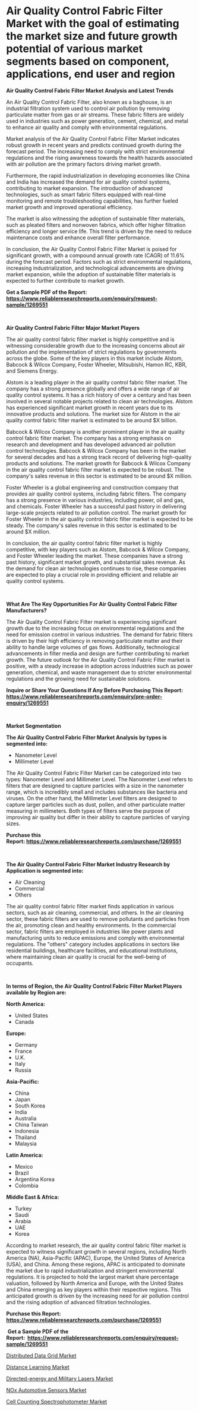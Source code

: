 <p><h1>Air Quality Control Fabric Filter Market with the goal of estimating the market size and future growth potential of various market segments based on component, applications, end user and region</h1></p><p><strong>Air Quality Control Fabric Filter Market Analysis and Latest Trends</strong></p>
<p><p>An Air Quality Control Fabric Filter, also known as a baghouse, is an industrial filtration system used to control air pollution by removing particulate matter from gas or air streams. These fabric filters are widely used in industries such as power generation, cement, chemical, and metal to enhance air quality and comply with environmental regulations.</p><p>Market analysis of the Air Quality Control Fabric Filter Market indicates robust growth in recent years and predicts continued growth during the forecast period. The increasing need to comply with strict environmental regulations and the rising awareness towards the health hazards associated with air pollution are the primary factors driving market growth.</p><p>Furthermore, the rapid industrialization in developing economies like China and India has increased the demand for air quality control systems, contributing to market expansion. The introduction of advanced technologies, such as smart fabric filters equipped with real-time monitoring and remote troubleshooting capabilities, has further fueled market growth and improved operational efficiency.</p><p>The market is also witnessing the adoption of sustainable filter materials, such as pleated filters and nonwoven fabrics, which offer higher filtration efficiency and longer service life. This trend is driven by the need to reduce maintenance costs and enhance overall filter performance.</p><p>In conclusion, the Air Quality Control Fabric Filter Market is poised for significant growth, with a compound annual growth rate (CAGR) of 11.6% during the forecast period. Factors such as strict environmental regulations, increasing industrialization, and technological advancements are driving market expansion, while the adoption of sustainable filter materials is expected to further contribute to market growth.</p></p>
<p><strong>Get a Sample PDF of the Report:&nbsp; <a href="https://www.reliableresearchreports.com/enquiry/request-sample/1269551">https://www.reliableresearchreports.com/enquiry/request-sample/1269551</a></strong></p>
<p>&nbsp;</p>
<p><strong>Air Quality Control Fabric Filter Major Market Players</strong></p>
<p><p>The air quality control fabric filter market is highly competitive and is witnessing considerable growth due to the increasing concerns about air pollution and the implementation of strict regulations by governments across the globe. Some of the key players in this market include Alstom, Babcock & Wilcox Company, Foster Wheeler, Mitsubishi, Hamon RC, KBR, and Siemens Energy.</p><p>Alstom is a leading player in the air quality control fabric filter market. The company has a strong presence globally and offers a wide range of air quality control systems. It has a rich history of over a century and has been involved in several notable projects related to clean air technologies. Alstom has experienced significant market growth in recent years due to its innovative products and solutions. The market size for Alstom in the air quality control fabric filter market is estimated to be around $X billion.</p><p>Babcock & Wilcox Company is another prominent player in the air quality control fabric filter market. The company has a strong emphasis on research and development and has developed advanced air pollution control technologies. Babcock & Wilcox Company has been in the market for several decades and has a strong track record of delivering high-quality products and solutions. The market growth for Babcock & Wilcox Company in the air quality control fabric filter market is expected to be robust. The company's sales revenue in this sector is estimated to be around $X million.</p><p>Foster Wheeler is a global engineering and construction company that provides air quality control systems, including fabric filters. The company has a strong presence in various industries, including power, oil and gas, and chemicals. Foster Wheeler has a successful past history in delivering large-scale projects related to air pollution control. The market growth for Foster Wheeler in the air quality control fabric filter market is expected to be steady. The company's sales revenue in this sector is estimated to be around $X million.</p><p>In conclusion, the air quality control fabric filter market is highly competitive, with key players such as Alstom, Babcock & Wilcox Company, and Foster Wheeler leading the market. These companies have a strong past history, significant market growth, and substantial sales revenue. As the demand for clean air technologies continues to rise, these companies are expected to play a crucial role in providing efficient and reliable air quality control systems.</p></p>
<p>&nbsp;</p>
<p><strong>What Are The Key Opportunities For Air Quality Control Fabric Filter Manufacturers?</strong></p>
<p><p>The Air Quality Control Fabric Filter market is experiencing significant growth due to the increasing focus on environmental regulations and the need for emission control in various industries. The demand for fabric filters is driven by their high efficiency in removing particulate matter and their ability to handle large volumes of gas flows. Additionally, technological advancements in filter media and design are further contributing to market growth. The future outlook for the Air Quality Control Fabric Filter market is positive, with a steady increase in adoption across industries such as power generation, chemical, and waste management due to stricter environmental regulations and the growing need for sustainable solutions.</p></p>
<p><strong>Inquire or Share Your Questions If Any Before Purchasing This Report: <a href="https://www.reliableresearchreports.com/enquiry/pre-order-enquiry/1269551">https://www.reliableresearchreports.com/enquiry/pre-order-enquiry/1269551</a></strong></p>
<p>&nbsp;</p>
<p><strong>Market Segmentation</strong></p>
<p><strong>The Air Quality Control Fabric Filter Market Analysis by types is segmented into:</strong></p>
<p><ul><li>Nanometer Level</li><li>Millimeter Level</li></ul></p>
<p><p>The Air Quality Control Fabric Filter Market can be categorized into two types: Nanometer Level and Millimeter Level. The Nanometer Level refers to filters that are designed to capture particles with a size in the nanometer range, which is incredibly small and includes substances like bacteria and viruses. On the other hand, the Millimeter Level filters are designed to capture larger particles such as dust, pollen, and other particulate matter measuring in millimeters. Both types of filters serve the purpose of improving air quality but differ in their ability to capture particles of varying sizes.</p></p>
<p><strong>Purchase this Report:&nbsp;<a href="https://www.reliableresearchreports.com/purchase/1269551">https://www.reliableresearchreports.com/purchase/1269551</a></strong></p>
<p>&nbsp;</p>
<p><strong>The Air Quality Control Fabric Filter Market Industry Research by Application is segmented into:</strong></p>
<p><ul><li>Air Cleaning</li><li>Commercial</li><li>Others</li></ul></p>
<p><p>The air quality control fabric filter market finds application in various sectors, such as air cleaning, commercial, and others. In the air cleaning sector, these fabric filters are used to remove pollutants and particles from the air, promoting clean and healthy environments. In the commercial sector, fabric filters are employed in industries like power plants and manufacturing units to reduce emissions and comply with environmental regulations. The "others" category includes applications in sectors like residential buildings, healthcare facilities, and educational institutions, where maintaining clean air quality is crucial for the well-being of occupants.</p></p>
<p>&nbsp;</p>
<p><strong>In terms of Region, the Air Quality Control Fabric Filter Market Players available by Region are:</strong></p>
<p>
    <p> <strong> North America: </strong>
        <ul>
            <li>United States</li>
            <li>Canada</li>
        </ul>
        </p> 
    <p> <strong> Europe: </strong>
        <ul>
            <li>Germany</li>
            <li>France</li>
            <li>U.K.</li>
            <li>Italy</li>
            <li>Russia</li>
        </ul>
        </p> 
    <p> <strong> Asia-Pacific: </strong>
        <ul>
            <li>China</li>
            <li>Japan</li>
            <li>South Korea</li>
            <li>India</li>
            <li>Australia</li>
            <li>China Taiwan</li>
            <li>Indonesia</li>
            <li>Thailand</li>
            <li>Malaysia</li>
        </ul>
        </p> 
    <p> <strong> Latin America: </strong>
        <ul>
            <li>Mexico</li>
            <li>Brazil</li>
            <li>Argentina Korea</li>
            <li>Colombia</li>
        </ul>
        </p> 
    <p> <strong> Middle East & Africa: </strong>
        <ul>
            <li>Turkey</li>
            <li>Saudi</li>
            <li>Arabia</li>
            <li>UAE</li>
            <li>Korea</li>
        </ul>
    </p>
    </p>
<p><p>According to market research, the air quality control fabric filter market is expected to witness significant growth in several regions, including North America (NA), Asia-Pacific (APAC), Europe, the United States of America (USA), and China. Among these regions, APAC is anticipated to dominate the market due to rapid industrialization and stringent environmental regulations. It is projected to hold the largest market share percentage valuation, followed by North America and Europe, with the United States and China emerging as key players within their respective regions. This anticipated growth is driven by the increasing need for air pollution control and the rising adoption of advanced filtration technologies.</p></p>
<p><strong>Purchase this Report: <a href="https://www.reliableresearchreports.com/purchase/1269551">https://www.reliableresearchreports.com/purchase/1269551</a></strong></p>
<p>&nbsp;<strong>Get a Sample PDF of the Report:&nbsp;&nbsp;<a href="https://www.reliableresearchreports.com/enquiry/request-sample/1269551">https://www.reliableresearchreports.com/enquiry/request-sample/1269551</a></strong></p>
<p><strong></strong></p>
<p><p><a href="https://medium.com/@drakecorwin2023/distributed-data-grid-market-the-key-to-successful-business-strategy-forecast-till-2030-18110758206e">Distributed Data Grid Market</a></p><p><a href="https://medium.com/@dariodooley/distance-learning-market-research-report-its-history-and-forecast-2023-to-2030-0a9516116c75">Distance Learning Market</a></p><p><a href="https://www.linkedin.com/pulse/decoding-directed-energy-military-lasers-market-deep-cm1ic/">Directed-energy and Military Lasers Market</a></p><p><a href="https://github.com/rahu1502/Market-Research-Report-List-1/blob/main/nox-automotive-sensors-market.md">NOx Automotive Sensors Market</a></p><p><a href="https://github.com/rahu1505/Market-Research-Report-List-1/blob/main/cell-counting-spectrophotometer-market.md">Cell Counting Spectrophotometer Market</a></p></p>